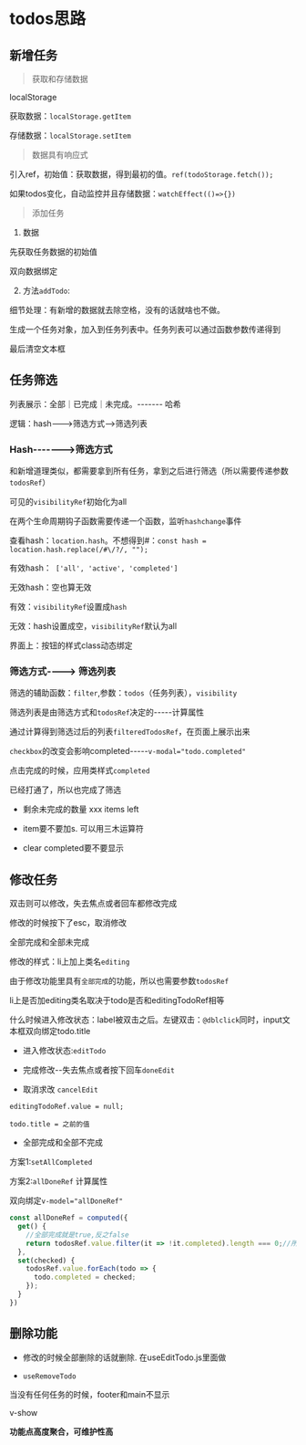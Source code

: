 # todos思路

## 新增任务

> 获取和存储数据

localStorage

获取数据：`localStorage.getItem`

存储数据：`localStorage.setItem`

> 数据具有响应式

引入ref，初始值：获取数据，得到最初的值。`ref(todoStorage.fetch());`

如果todos变化，自动监控并且存储数据：`watchEffect(()=>{})`

> 添加任务

1. 数据

先获取任务数据的初始值

双向数据绑定

2. 方法`addTodo`:

细节处理：有新增的数据就去除空格，没有的话就啥也不做。

生成一个任务对象，加入到任务列表中。任务列表可以通过函数参数传递得到

最后清空文本框





## 任务筛选

列表展示：全部｜已完成｜未完成。-------   哈希

逻辑：hash--->筛选方式-->筛选列表

### Hash------->筛选方式

和新增道理类似，都需要拿到所有任务，拿到之后进行筛选（所以需要传递参数`todosRef`）

可见的`visibilityRef`初始化为all

在两个生命周期钩子函数需要传递一个函数，监听`hashchange`事件

查看hash：`location.hash`。不想得到#：`const hash = location.hash.replace(/#\/?/, "");`

有效hash：` ['all', 'active', 'completed']`

无效hash：空也算无效

有效：`visibilityRef`设置成`hash`

无效：hash设置成空，`visibilityRef`默认为all



界面上：按钮的样式class动态绑定



### 筛选方式----> 筛选列表

筛选的辅助函数：`filter`,参数：`todos`（任务列表），`visibility`

筛选列表是由筛选方式和`todosRef`决定的-----计算属性

通过计算得到筛选过后的列表`filteredTodosRef`，在页面上展示出来

`checkbox`的改变会影响completed-----`v-modal="todo.completed"`

点击完成的时候，应用类样式`completed`

已经打通了，所以也完成了筛选



- 剩余未完成的数量  xxx items left

- item要不要加s. 可以用三木运算符

- clear completed要不要显示



## 修改任务

双击则可以修改，失去焦点或者回车都修改完成

修改的时候按下了esc，取消修改

全部完成和全部未完成

修改的样式：li上加上类名`editing`

由于修改功能里具有`全部完成`的功能，所以也需要参数`todosRef`

li上是否加editing类名取决于todo是否和editingTodoRef相等



什么时候进入修改状态：label被双击之后。左键双击：`@dblclick`同时，input文本框双向绑定todo.title

- 进入修改状态:`editTodo`

- 完成修改--失去焦点或者按下回车`doneEdit`

- 取消求改 `cancelEdit`

`editingTodoRef.value = null;`

`todo.title = 之前的值`

- 全部完成和全部不完成

方案1:`setAllCompleted`

方案2:`allDoneRef` 计算属性

双向绑定`v-model="allDoneRef"`

```js
const allDoneRef = computed({
  get() {
    //全部完成就是true,反之false
    return todosRef.value.filter(it => !it.completed).length === 0;//所有未完成任务的数量是不是等于0
  },
  set(checked) {
    todosRef.value.forEach(todo => {
      todo.completed = checked;
    });
  }
})
```

## 删除功能

- 修改的时候全部删除的话就删除. 在useEditTodo.js里面做

- `useRemoveTodo`



当没有任何任务的时候，footer和main不显示

v-show



**功能点高度聚合，可维护性高**
